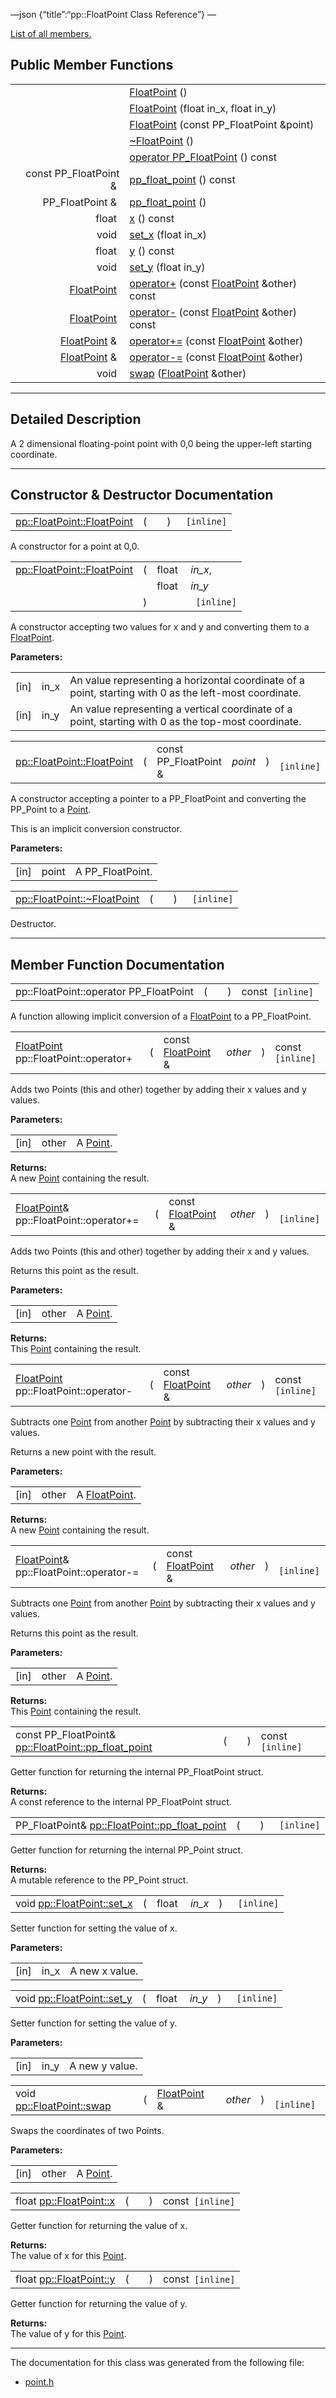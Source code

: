 —json {“title”:“pp::FloatPoint Class Reference”} —

[List of all members.](/docs/native-client/pepper_beta/cpp/classpp_1_1_float_point-members/)

Public Member Functions
-----------------------

<table><tbody><tr class="odd"><td style="text-align: right;"> </td><td><a href="/docs/native-client/pepper_beta/cpp/classpp_1_1_float_point#a384b29d8aba4a43b399393e695eb1e81" class="el">FloatPoint</a> ()</td></tr><tr class="even"><td style="text-align: right;"> </td><td><a href="/docs/native-client/pepper_beta/cpp/classpp_1_1_float_point#acb70a23a641f05fd5eb99e9439e556d2" class="el">FloatPoint</a> (float in_x, float in_y)</td></tr><tr class="odd"><td style="text-align: right;"> </td><td><a href="/docs/native-client/pepper_beta/cpp/classpp_1_1_float_point#a401fc74a911cd0d4996b00f8b10a1951" class="el">FloatPoint</a> (const PP_FloatPoint &amp;point)</td></tr><tr class="even"><td style="text-align: right;"> </td><td><a href="/docs/native-client/pepper_beta/cpp/classpp_1_1_float_point#ab41958133c5b48f6002ad9bffdad46c0" class="el">~FloatPoint</a> ()</td></tr><tr class="odd"><td style="text-align: right;"> </td><td><a href="/docs/native-client/pepper_beta/cpp/classpp_1_1_float_point#adfa14cbb4f94c3133e4bce72f93570bf" class="el">operator PP_FloatPoint</a> () const</td></tr><tr class="even"><td style="text-align: right;">const PP_FloatPoint &amp; </td><td><a href="/docs/native-client/pepper_beta/cpp/classpp_1_1_float_point#a74112618552ed91f200794127bf64eea" class="el">pp_float_point</a> () const</td></tr><tr class="odd"><td style="text-align: right;">PP_FloatPoint &amp; </td><td><a href="/docs/native-client/pepper_beta/cpp/classpp_1_1_float_point#a75ab7bd430e1f5edb00d9976061898ed" class="el">pp_float_point</a> ()</td></tr><tr class="even"><td style="text-align: right;">float </td><td><a href="/docs/native-client/pepper_beta/cpp/classpp_1_1_float_point#a9109ddb0920cf0eeb7ace3b40a95dc17" class="el">x</a> () const</td></tr><tr class="odd"><td style="text-align: right;">void </td><td><a href="/docs/native-client/pepper_beta/cpp/classpp_1_1_float_point#a276b372b82ea3cd0021017ba4a002838" class="el">set_x</a> (float in_x)</td></tr><tr class="even"><td style="text-align: right;">float </td><td><a href="/docs/native-client/pepper_beta/cpp/classpp_1_1_float_point#ac8bcb2ac55fa5fcf89a7b61369eeed2b" class="el">y</a> () const</td></tr><tr class="odd"><td style="text-align: right;">void </td><td><a href="/docs/native-client/pepper_beta/cpp/classpp_1_1_float_point#abdb8eeb5c2aa051e6776ae2967fc6d40" class="el">set_y</a> (float in_y)</td></tr><tr class="even"><td style="text-align: right;"><a href="/docs/native-client/pepper_beta/cpp/classpp_1_1_float_point/" class="el">FloatPoint</a> </td><td><a href="/docs/native-client/pepper_beta/cpp/classpp_1_1_float_point#a8aeaf7286bc04e7ff7f9d405fdfe614b" class="el">operator+</a> (const <a href="/docs/native-client/pepper_beta/cpp/classpp_1_1_float_point/" class="el">FloatPoint</a> &amp;other) const</td></tr><tr class="odd"><td style="text-align: right;"><a href="/docs/native-client/pepper_beta/cpp/classpp_1_1_float_point/" class="el">FloatPoint</a> </td><td><a href="/docs/native-client/pepper_beta/cpp/classpp_1_1_float_point#a2ae33c7eb2dbc4a8d366db080f3a136b" class="el">operator-</a> (const <a href="/docs/native-client/pepper_beta/cpp/classpp_1_1_float_point/" class="el">FloatPoint</a> &amp;other) const</td></tr><tr class="even"><td style="text-align: right;"><a href="/docs/native-client/pepper_beta/cpp/classpp_1_1_float_point/" class="el">FloatPoint</a> &amp; </td><td><a href="/docs/native-client/pepper_beta/cpp/classpp_1_1_float_point#a15985b03ca98d65bdf300dc3d12ca57a" class="el">operator+=</a> (const <a href="/docs/native-client/pepper_beta/cpp/classpp_1_1_float_point/" class="el">FloatPoint</a> &amp;other)</td></tr><tr class="odd"><td style="text-align: right;"><a href="/docs/native-client/pepper_beta/cpp/classpp_1_1_float_point/" class="el">FloatPoint</a> &amp; </td><td><a href="/docs/native-client/pepper_beta/cpp/classpp_1_1_float_point#a419049446659935f8bfe3e47d33b752b" class="el">operator-=</a> (const <a href="/docs/native-client/pepper_beta/cpp/classpp_1_1_float_point/" class="el">FloatPoint</a> &amp;other)</td></tr><tr class="even"><td style="text-align: right;">void </td><td><a href="/docs/native-client/pepper_beta/cpp/classpp_1_1_float_point#a138f26f94ed5a97e1ee083e65eb101bf" class="el">swap</a> (<a href="/docs/native-client/pepper_beta/cpp/classpp_1_1_float_point/" class="el">FloatPoint</a> &amp;other)</td></tr></tbody></table>

------------------------------------------------------------------------

<span id="details" class="anchor" style="margin: 0;"></span>

Detailed Description
--------------------

A 2 dimensional floating-point point with 0,0 being the upper-left starting coordinate.

------------------------------------------------------------------------

Constructor & Destructor Documentation
--------------------------------------

<span id="a384b29d8aba4a43b399393e695eb1e81" class="anchor" style="margin: 0;"></span>

<table><tbody><tr class="odd"><td><a href="/docs/native-client/pepper_beta/cpp/classpp_1_1_float_point#a384b29d8aba4a43b399393e695eb1e81" class="el">pp::FloatPoint::FloatPoint</a></td><td>(</td><td></td><td>)</td><td><code> [inline]</code></td></tr></tbody></table>

A constructor for a point at 0,0.

<span id="acb70a23a641f05fd5eb99e9439e556d2" class="anchor" style="margin: 0;"></span>

<table><tbody><tr class="odd"><td><a href="/docs/native-client/pepper_beta/cpp/classpp_1_1_float_point#a384b29d8aba4a43b399393e695eb1e81" class="el">pp::FloatPoint::FloatPoint</a></td><td>(</td><td>float </td><td><em>in_x</em>,</td></tr><tr class="even"><td></td><td></td><td>float </td><td><em>in_y</em> </td></tr><tr class="odd"><td></td><td>)</td><td></td><td><code> [inline]</code></td></tr></tbody></table>

A constructor accepting two values for x and y and converting them to a <a href="/docs/native-client/pepper_beta/cpp/classpp_1_1_float_point/" class="el" title="A 2 dimensional floating-point point with 0,0 being the upper-left starting coordinate.">FloatPoint</a>.

**Parameters:**  

<table><tbody><tr class="odd"><td>[in]</td><td>in_x</td><td>An value representing a horizontal coordinate of a point, starting with 0 as the left-most coordinate.</td></tr><tr class="even"><td>[in]</td><td>in_y</td><td>An value representing a vertical coordinate of a point, starting with 0 as the top-most coordinate.</td></tr></tbody></table>

<span id="a401fc74a911cd0d4996b00f8b10a1951" class="anchor" style="margin: 0;"></span>

<table><tbody><tr class="odd"><td><a href="/docs/native-client/pepper_beta/cpp/classpp_1_1_float_point#a384b29d8aba4a43b399393e695eb1e81" class="el">pp::FloatPoint::FloatPoint</a></td><td>(</td><td>const PP_FloatPoint &amp; </td><td><em>point</em></td><td>)</td><td><code> [inline]</code></td></tr></tbody></table>

A constructor accepting a pointer to a PP\_FloatPoint and converting the PP\_Point to a <a href="/docs/native-client/pepper_beta/cpp/classpp_1_1_point/" class="el" title="A 2 dimensional point with 0,0 being the upper-left starting coordinate.">Point</a>.

This is an implicit conversion constructor.

**Parameters:**  

<table><tbody><tr class="odd"><td>[in]</td><td>point</td><td>A PP_FloatPoint.</td></tr></tbody></table>

<span id="ab41958133c5b48f6002ad9bffdad46c0" class="anchor" style="margin: 0;"></span>

<table><tbody><tr class="odd"><td><a href="/docs/native-client/pepper_beta/cpp/classpp_1_1_float_point#ab41958133c5b48f6002ad9bffdad46c0" class="el">pp::FloatPoint::~FloatPoint</a></td><td>(</td><td></td><td>)</td><td><code> [inline]</code></td></tr></tbody></table>

Destructor.

------------------------------------------------------------------------

Member Function Documentation
-----------------------------

<span id="adfa14cbb4f94c3133e4bce72f93570bf" class="anchor" style="margin: 0;"></span>

<table><tbody><tr class="odd"><td>pp::FloatPoint::operator PP_FloatPoint</td><td>(</td><td></td><td>)</td><td>const<code> [inline]</code></td></tr></tbody></table>

A function allowing implicit conversion of a <a href="/docs/native-client/pepper_beta/cpp/classpp_1_1_float_point/" class="el" title="A 2 dimensional floating-point point with 0,0 being the upper-left starting coordinate.">FloatPoint</a> to a PP\_FloatPoint.

<span id="a8aeaf7286bc04e7ff7f9d405fdfe614b" class="anchor" style="margin: 0;"></span>

<table><tbody><tr class="odd"><td><a href="/docs/native-client/pepper_beta/cpp/classpp_1_1_float_point/" class="el">FloatPoint</a> pp::FloatPoint::operator+</td><td>(</td><td>const <a href="/docs/native-client/pepper_beta/cpp/classpp_1_1_float_point/" class="el">FloatPoint</a> &amp; </td><td><em>other</em></td><td>)</td><td>const<code> [inline]</code></td></tr></tbody></table>

Adds two Points (this and other) together by adding their x values and y values.

**Parameters:**  

<table><tbody><tr class="odd"><td>[in]</td><td>other</td><td>A <a href="/docs/native-client/pepper_beta/cpp/classpp_1_1_point/" class="el" title="A 2 dimensional point with 0,0 being the upper-left starting coordinate.">Point</a>.</td></tr></tbody></table>

**Returns:**  
A new <a href="/docs/native-client/pepper_beta/cpp/classpp_1_1_point/" class="el" title="A 2 dimensional point with 0,0 being the upper-left starting coordinate.">Point</a> containing the result.

<span id="a15985b03ca98d65bdf300dc3d12ca57a" class="anchor" style="margin: 0;"></span>

<table><tbody><tr class="odd"><td><a href="/docs/native-client/pepper_beta/cpp/classpp_1_1_float_point/" class="el">FloatPoint</a>&amp; pp::FloatPoint::operator+=</td><td>(</td><td>const <a href="/docs/native-client/pepper_beta/cpp/classpp_1_1_float_point/" class="el">FloatPoint</a> &amp; </td><td><em>other</em></td><td>)</td><td><code> [inline]</code></td></tr></tbody></table>

Adds two Points (this and other) together by adding their x and y values.

Returns this point as the result.

**Parameters:**  

<table><tbody><tr class="odd"><td>[in]</td><td>other</td><td>A <a href="/docs/native-client/pepper_beta/cpp/classpp_1_1_point/" class="el" title="A 2 dimensional point with 0,0 being the upper-left starting coordinate.">Point</a>.</td></tr></tbody></table>

**Returns:**  
This <a href="/docs/native-client/pepper_beta/cpp/classpp_1_1_point/" class="el" title="A 2 dimensional point with 0,0 being the upper-left starting coordinate.">Point</a> containing the result.

<span id="a2ae33c7eb2dbc4a8d366db080f3a136b" class="anchor" style="margin: 0;"></span>

<table><tbody><tr class="odd"><td><a href="/docs/native-client/pepper_beta/cpp/classpp_1_1_float_point/" class="el">FloatPoint</a> pp::FloatPoint::operator-</td><td>(</td><td>const <a href="/docs/native-client/pepper_beta/cpp/classpp_1_1_float_point/" class="el">FloatPoint</a> &amp; </td><td><em>other</em></td><td>)</td><td>const<code> [inline]</code></td></tr></tbody></table>

Subtracts one <a href="/docs/native-client/pepper_beta/cpp/classpp_1_1_point/" class="el" title="A 2 dimensional point with 0,0 being the upper-left starting coordinate.">Point</a> from another <a href="/docs/native-client/pepper_beta/cpp/classpp_1_1_point/" class="el" title="A 2 dimensional point with 0,0 being the upper-left starting coordinate.">Point</a> by subtracting their x values and y values.

Returns a new point with the result.

**Parameters:**  

<table><tbody><tr class="odd"><td>[in]</td><td>other</td><td>A <a href="/docs/native-client/pepper_beta/cpp/classpp_1_1_float_point/" class="el" title="A 2 dimensional floating-point point with 0,0 being the upper-left starting coordinate.">FloatPoint</a>.</td></tr></tbody></table>

**Returns:**  
A new <a href="/docs/native-client/pepper_beta/cpp/classpp_1_1_point/" class="el" title="A 2 dimensional point with 0,0 being the upper-left starting coordinate.">Point</a> containing the result.

<span id="a419049446659935f8bfe3e47d33b752b" class="anchor" style="margin: 0;"></span>

<table><tbody><tr class="odd"><td><a href="/docs/native-client/pepper_beta/cpp/classpp_1_1_float_point/" class="el">FloatPoint</a>&amp; pp::FloatPoint::operator-=</td><td>(</td><td>const <a href="/docs/native-client/pepper_beta/cpp/classpp_1_1_float_point/" class="el">FloatPoint</a> &amp; </td><td><em>other</em></td><td>)</td><td><code> [inline]</code></td></tr></tbody></table>

Subtracts one <a href="/docs/native-client/pepper_beta/cpp/classpp_1_1_point/" class="el" title="A 2 dimensional point with 0,0 being the upper-left starting coordinate.">Point</a> from another <a href="/docs/native-client/pepper_beta/cpp/classpp_1_1_point/" class="el" title="A 2 dimensional point with 0,0 being the upper-left starting coordinate.">Point</a> by subtracting their x values and y values.

Returns this point as the result.

**Parameters:**  

<table><tbody><tr class="odd"><td>[in]</td><td>other</td><td>A <a href="/docs/native-client/pepper_beta/cpp/classpp_1_1_point/" class="el" title="A 2 dimensional point with 0,0 being the upper-left starting coordinate.">Point</a>.</td></tr></tbody></table>

**Returns:**  
This <a href="/docs/native-client/pepper_beta/cpp/classpp_1_1_point/" class="el" title="A 2 dimensional point with 0,0 being the upper-left starting coordinate.">Point</a> containing the result.

<span id="a74112618552ed91f200794127bf64eea" class="anchor" style="margin: 0;"></span>

<table><tbody><tr class="odd"><td>const PP_FloatPoint&amp; <a href="/docs/native-client/pepper_beta/cpp/classpp_1_1_float_point#a74112618552ed91f200794127bf64eea" class="el">pp::FloatPoint::pp_float_point</a></td><td>(</td><td></td><td>)</td><td>const<code> [inline]</code></td></tr></tbody></table>

Getter function for returning the internal PP\_FloatPoint struct.

**Returns:**  
A const reference to the internal PP\_FloatPoint struct.

<span id="a75ab7bd430e1f5edb00d9976061898ed" class="anchor" style="margin: 0;"></span>

<table><tbody><tr class="odd"><td>PP_FloatPoint&amp; <a href="/docs/native-client/pepper_beta/cpp/classpp_1_1_float_point#a74112618552ed91f200794127bf64eea" class="el">pp::FloatPoint::pp_float_point</a></td><td>(</td><td></td><td>)</td><td><code> [inline]</code></td></tr></tbody></table>

Getter function for returning the internal PP\_Point struct.

**Returns:**  
A mutable reference to the PP\_Point struct.

<span id="a276b372b82ea3cd0021017ba4a002838" class="anchor" style="margin: 0;"></span>

<table><tbody><tr class="odd"><td>void <a href="/docs/native-client/pepper_beta/cpp/classpp_1_1_float_point#a276b372b82ea3cd0021017ba4a002838" class="el">pp::FloatPoint::set_x</a></td><td>(</td><td>float </td><td><em>in_x</em></td><td>)</td><td><code> [inline]</code></td></tr></tbody></table>

Setter function for setting the value of x.

**Parameters:**  

<table><tbody><tr class="odd"><td>[in]</td><td>in_x</td><td>A new x value.</td></tr></tbody></table>

<span id="abdb8eeb5c2aa051e6776ae2967fc6d40" class="anchor" style="margin: 0;"></span>

<table><tbody><tr class="odd"><td>void <a href="/docs/native-client/pepper_beta/cpp/classpp_1_1_float_point#abdb8eeb5c2aa051e6776ae2967fc6d40" class="el">pp::FloatPoint::set_y</a></td><td>(</td><td>float </td><td><em>in_y</em></td><td>)</td><td><code> [inline]</code></td></tr></tbody></table>

Setter function for setting the value of y.

**Parameters:**  

<table><tbody><tr class="odd"><td>[in]</td><td>in_y</td><td>A new y value.</td></tr></tbody></table>

<span id="a138f26f94ed5a97e1ee083e65eb101bf" class="anchor" style="margin: 0;"></span>

<table><tbody><tr class="odd"><td>void <a href="/docs/native-client/pepper_beta/cpp/classpp_1_1_float_point#a138f26f94ed5a97e1ee083e65eb101bf" class="el">pp::FloatPoint::swap</a></td><td>(</td><td><a href="/docs/native-client/pepper_beta/cpp/classpp_1_1_float_point/" class="el">FloatPoint</a> &amp; </td><td><em>other</em></td><td>)</td><td><code> [inline]</code></td></tr></tbody></table>

Swaps the coordinates of two Points.

**Parameters:**  

<table><tbody><tr class="odd"><td>[in]</td><td>other</td><td>A <a href="/docs/native-client/pepper_beta/cpp/classpp_1_1_point/" class="el" title="A 2 dimensional point with 0,0 being the upper-left starting coordinate.">Point</a>.</td></tr></tbody></table>

<span id="a9109ddb0920cf0eeb7ace3b40a95dc17" class="anchor" style="margin: 0;"></span>

<table><tbody><tr class="odd"><td>float <a href="/docs/native-client/pepper_beta/cpp/classpp_1_1_float_point#a9109ddb0920cf0eeb7ace3b40a95dc17" class="el">pp::FloatPoint::x</a></td><td>(</td><td></td><td>)</td><td>const<code> [inline]</code></td></tr></tbody></table>

Getter function for returning the value of x.

**Returns:**  
The value of x for this <a href="/docs/native-client/pepper_beta/cpp/classpp_1_1_point/" class="el" title="A 2 dimensional point with 0,0 being the upper-left starting coordinate.">Point</a>.

<span id="ac8bcb2ac55fa5fcf89a7b61369eeed2b" class="anchor" style="margin: 0;"></span>

<table><tbody><tr class="odd"><td>float <a href="/docs/native-client/pepper_beta/cpp/classpp_1_1_float_point#ac8bcb2ac55fa5fcf89a7b61369eeed2b" class="el">pp::FloatPoint::y</a></td><td>(</td><td></td><td>)</td><td>const<code> [inline]</code></td></tr></tbody></table>

Getter function for returning the value of y.

**Returns:**  
The value of y for this <a href="/docs/native-client/pepper_beta/cpp/classpp_1_1_point/" class="el" title="A 2 dimensional point with 0,0 being the upper-left starting coordinate.">Point</a>.

------------------------------------------------------------------------

The documentation for this class was generated from the following file:

-   <a href="/docs/native-client/pepper_beta/cpp/point_8h/" class="el">point.h</a>
